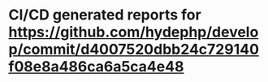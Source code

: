 # CI/CD generated reports for https://github.com/hydephp/develop/commit/d4007520dbb24c729140f08e8a486ca6a5ca4e48
